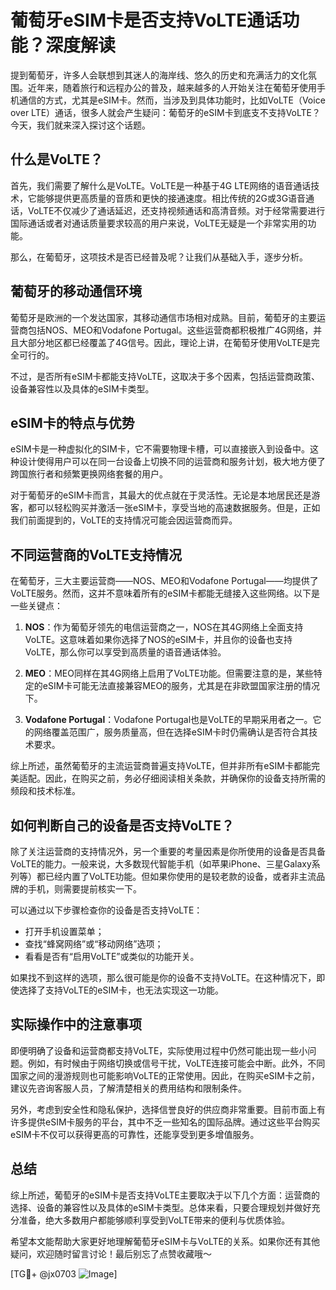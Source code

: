 # 葡萄牙eSIM卡是否支持VoLTE通话功能？深度解读

提到葡萄牙，许多人会联想到其迷人的海岸线、悠久的历史和充满活力的文化氛围。近年来，随着旅行和远程办公的普及，越来越多的人开始关注在葡萄牙使用手机通信的方式，尤其是eSIM卡。然而，当涉及到具体功能时，比如VoLTE（Voice over LTE）通话，很多人就会产生疑问：葡萄牙的eSIM卡到底支不支持VoLTE？今天，我们就来深入探讨这个话题。

## 什么是VoLTE？

首先，我们需要了解什么是VoLTE。VoLTE是一种基于4G LTE网络的语音通话技术，它能够提供更高质量的音质和更快的接通速度。相比传统的2G或3G语音通话，VoLTE不仅减少了通话延迟，还支持视频通话和高清音频。对于经常需要进行国际通话或者对通话质量要求较高的用户来说，VoLTE无疑是一个非常实用的功能。

那么，在葡萄牙，这项技术是否已经普及呢？让我们从基础入手，逐步分析。

## 葡萄牙的移动通信环境

葡萄牙是欧洲的一个发达国家，其移动通信市场相对成熟。目前，葡萄牙的主要运营商包括NOS、MEO和Vodafone Portugal。这些运营商都积极推广4G网络，并且大部分地区都已经覆盖了4G信号。因此，理论上讲，在葡萄牙使用VoLTE是完全可行的。

不过，是否所有eSIM卡都能支持VoLTE，这取决于多个因素，包括运营商政策、设备兼容性以及具体的eSIM卡类型。

## eSIM卡的特点与优势

eSIM卡是一种虚拟化的SIM卡，它不需要物理卡槽，可以直接嵌入到设备中。这种设计使得用户可以在同一台设备上切换不同的运营商和服务计划，极大地方便了跨国旅行者和频繁更换网络套餐的用户。

对于葡萄牙的eSIM卡而言，其最大的优点就在于灵活性。无论是本地居民还是游客，都可以轻松购买并激活一张eSIM卡，享受当地的高速数据服务。但是，正如我们前面提到的，VoLTE的支持情况可能会因运营商而异。

## 不同运营商的VoLTE支持情况

在葡萄牙，三大主要运营商——NOS、MEO和Vodafone Portugal——均提供了VoLTE服务。然而，这并不意味着所有的eSIM卡都能无缝接入这些网络。以下是一些关键点：

1. **NOS**：作为葡萄牙领先的电信运营商之一，NOS在其4G网络上全面支持VoLTE。这意味着如果你选择了NOS的eSIM卡，并且你的设备也支持VoLTE，那么你可以享受到高质量的语音通话体验。
   
2. **MEO**：MEO同样在其4G网络上启用了VoLTE功能。但需要注意的是，某些特定的eSIM卡可能无法直接兼容MEO的服务，尤其是在非欧盟国家注册的情况下。

3. **Vodafone Portugal**：Vodafone Portugal也是VoLTE的早期采用者之一。它的网络覆盖范围广，服务质量高，但在选择eSIM卡时仍需确认是否符合其技术要求。

综上所述，虽然葡萄牙的主流运营商普遍支持VoLTE，但并非所有eSIM卡都能完美适配。因此，在购买之前，务必仔细阅读相关条款，并确保你的设备支持所需的频段和技术标准。

## 如何判断自己的设备是否支持VoLTE？

除了关注运营商的支持情况外，另一个重要的考量因素是你所使用的设备是否具备VoLTE的能力。一般来说，大多数现代智能手机（如苹果iPhone、三星Galaxy系列等）都已经内置了VoLTE功能。但如果你使用的是较老款的设备，或者非主流品牌的手机，则需要提前核实一下。

可以通过以下步骤检查你的设备是否支持VoLTE：
- 打开手机设置菜单；
- 查找“蜂窝网络”或“移动网络”选项；
- 看看是否有“启用VoLTE”或类似的功能开关。

如果找不到这样的选项，那么很可能是你的设备不支持VoLTE。在这种情况下，即使选择了支持VoLTE的eSIM卡，也无法实现这一功能。

## 实际操作中的注意事项

即便明确了设备和运营商都支持VoLTE，实际使用过程中仍然可能出现一些小问题。例如，有时候由于网络切换或信号干扰，VoLTE连接可能会中断。此外，不同国家之间的漫游规则也可能影响VoLTE的正常使用。因此，在购买eSIM卡之前，建议先咨询客服人员，了解清楚相关的费用结构和限制条件。

另外，考虑到安全性和隐私保护，选择信誉良好的供应商非常重要。目前市面上有许多提供eSIM卡服务的平台，其中不乏一些知名的国际品牌。通过这些平台购买eSIM卡不仅可以获得更高的可靠性，还能享受到更多增值服务。

## 总结

综上所述，葡萄牙的eSIM卡是否支持VoLTE主要取决于以下几个方面：运营商的选择、设备的兼容性以及具体的eSIM卡类型。总体来看，只要合理规划并做好充分准备，绝大多数用户都能够顺利享受到VoLTE带来的便利与优质体验。

希望本文能帮助大家更好地理解葡萄牙eSIM卡与VoLTE的关系。如果你还有其他疑问，欢迎随时留言讨论！最后别忘了点赞收藏哦～

[TG💪+ @jx0703 ![Image](https://github.com/user-attachments/assets/dbca1d08-cadb-493c-b0ec-ad6f7a83f270)]